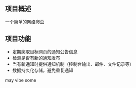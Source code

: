 

## 项目概述
一个简单的网络爬虫


## 项目功能
- 定期爬取目标网页的通知公告信息
- 检测是否有新的通知发布
- 当有新通知时提供通知机制（控制台输出、邮件、文件记录等）
- 数据持久化存储，避免重复通知

may vibe some
